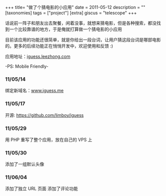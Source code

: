 +++
title= "做了个猜电影的小应用"
date = 2011-05-12
description = ""
[taxonomies]
tags = ["project"]
[extra]
giscus = "telescope"
+++

话说前一阵子和朋友出去聚餐，闲着没事，就想来猜电影，但是各种搜索，都没找到一个比较靠谱的地方，于是俺就打算做一个猜电影的小应用

目前该应用的功能还很简单，就是你给出一段台词，让用户猜这段台词是哪部电影的。更多的后续功能正在悄悄开发中，欢迎使用和反馈 :)

应用地址：<a href="http://iguess.leezhong.com">iguess.leezhong.com</a>

-PS: Mobile Friendly-

### 11/05/14

绑定新域名：<a href="http://www.iguess.me">www.iguess.me</a>

### 11/05/17

开源: <a href="https://github.com/limboy/iguess">https://github.com/limboy/iguess</a>

### 11/05/29

用 PHP 重写了整个应用，放在自己的 VPS 上

### 11/05/30

添加了一组默认头像

### 11/06/04

添加了独立 URL 页面
添加了评论功能
